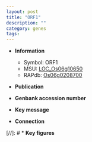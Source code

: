 ```yaml
---
layout: post
title: "ORF1"
description: ""
category: genes
tags: 
---
```


* **Information**  
    + Symbol: ORF1  
    + MSU: [LOC_Os06g10650](http://rice.uga.edu/cgi-bin/ORF_infopage.cgi?orf=LOC_Os06g10650)  
    + RAPdb: [Os06g0208700](http://rapdb.dna.affrc.go.jp/viewer/gbrowse_details/irgsp1?name=Os06g0208700)  

* **Publication**  

* **Genbank accession number**  

* **Key message**  

* **Connection**  

[//]: # * **Key figures**  


